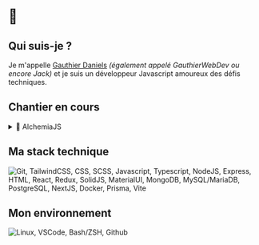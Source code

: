 # 👋

## Qui suis-je ?

Je m'appelle [Gauthier Daniels](https://gauthierdaniels.fr) _(également appelé GauthierWebDev ou encore Jack)_ et je suis un développeur Javascript amoureux des défis techniques.

## Chantier en cours

<details>
  <summary>🧪 AlchemiaJS</summary>

> Framework JS _(Typescript)_ orienté objet simple, léger et modulable.

- [Nunjucks](https://mozilla.github.io/nunjucks/) _(Moteur de vues)_
- Décorateurs Typescript _(Routes et méthodes HTTP)_
- CLI _(Système maison nommé Alambic, inspiré de Artisan de Laravel)_
- ORM _(Querybuilder)_

</details>

## Ma stack technique

<img src="https://skillicons.dev/icons?i=git,tailwindcss,css,scss,javascript,typescript,nodejs,express,html,react,redux,solidjs,materialui,mongodb,mysql,postgresql,nextjs,docker,prisma,vite&perline=12" alt="Git, TailwindCSS, CSS, SCSS, Javascript, Typescript, NodeJS, Express, HTML, React, Redux, SolidJS, MaterialUI, MongoDB, MySQL/MariaDB, PostgreSQL, NextJS, Docker, Prisma, Vite">

## Mon environnement

<img src="https://skillicons.dev/icons?i=linux,vscode,bash,github&perline=12" alt="Linux, VSCode, Bash/ZSH, Github">
